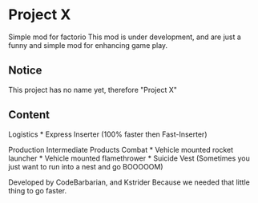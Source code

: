# Project X

Simple mod for factorio
This mod is under development, and are just a funny and simple mod for enhancing game play.


	
Notice
--
This project has no name yet, therefore "Project X"

Content
--

Logistics
	* Express Inserter (100% faster then Fast-Inserter)

Production
Intermediate Products
Combat
	* Vehicle mounted rocket launcher
	* Vehicle mounted flamethrower
	* Suicide Vest (Sometimes you just want to run into a nest and go BOOOOOM)

	

	
Developed by CodeBarbarian, and Kstrider
Because we needed that little thing to go faster.